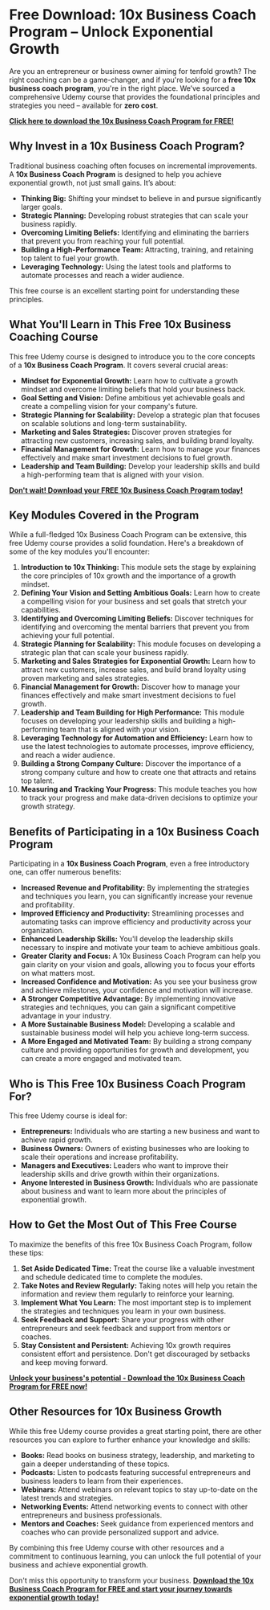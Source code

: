# Free Download: 10x Business Coach Program – Unlock Exponential Growth

Are you an entrepreneur or business owner aiming for tenfold growth? The right coaching can be a game-changer, and if you're looking for a **free 10x business coach program**, you're in the right place. We’ve sourced a comprehensive Udemy course that provides the foundational principles and strategies you need – available for **zero cost**.

[**Click here to download the 10x Business Coach Program for FREE!**](https://udemywork.com/10x-business-coach-program)

## Why Invest in a 10x Business Coach Program?

Traditional business coaching often focuses on incremental improvements. A **10x Business Coach Program** is designed to help you achieve exponential growth, not just small gains. It’s about:

*   **Thinking Big:** Shifting your mindset to believe in and pursue significantly larger goals.
*   **Strategic Planning:** Developing robust strategies that can scale your business rapidly.
*   **Overcoming Limiting Beliefs:** Identifying and eliminating the barriers that prevent you from reaching your full potential.
*   **Building a High-Performance Team:** Attracting, training, and retaining top talent to fuel your growth.
*   **Leveraging Technology:** Using the latest tools and platforms to automate processes and reach a wider audience.

This free course is an excellent starting point for understanding these principles.

## What You'll Learn in This Free 10x Business Coaching Course

This free Udemy course is designed to introduce you to the core concepts of a **10x Business Coach Program**. It covers several crucial areas:

*   **Mindset for Exponential Growth:** Learn how to cultivate a growth mindset and overcome limiting beliefs that hold your business back.
*   **Goal Setting and Vision:** Define ambitious yet achievable goals and create a compelling vision for your company's future.
*   **Strategic Planning for Scalability:** Develop a strategic plan that focuses on scalable solutions and long-term sustainability.
*   **Marketing and Sales Strategies:** Discover proven strategies for attracting new customers, increasing sales, and building brand loyalty.
*   **Financial Management for Growth:** Learn how to manage your finances effectively and make smart investment decisions to fuel growth.
*   **Leadership and Team Building:** Develop your leadership skills and build a high-performing team that is aligned with your vision.

[**Don't wait! Download your FREE 10x Business Coach Program today!**](https://udemywork.com/10x-business-coach-program)

## Key Modules Covered in the Program

While a full-fledged 10x Business Coach Program can be extensive, this free Udemy course provides a solid foundation. Here's a breakdown of some of the key modules you'll encounter:

1.  **Introduction to 10x Thinking:** This module sets the stage by explaining the core principles of 10x growth and the importance of a growth mindset.
2.  **Defining Your Vision and Setting Ambitious Goals:** Learn how to create a compelling vision for your business and set goals that stretch your capabilities.
3.  **Identifying and Overcoming Limiting Beliefs:** Discover techniques for identifying and overcoming the mental barriers that prevent you from achieving your full potential.
4.  **Strategic Planning for Scalability:** This module focuses on developing a strategic plan that can scale your business rapidly.
5.  **Marketing and Sales Strategies for Exponential Growth:** Learn how to attract new customers, increase sales, and build brand loyalty using proven marketing and sales strategies.
6.  **Financial Management for Growth:** Discover how to manage your finances effectively and make smart investment decisions to fuel growth.
7.  **Leadership and Team Building for High Performance:** This module focuses on developing your leadership skills and building a high-performing team that is aligned with your vision.
8.  **Leveraging Technology for Automation and Efficiency:** Learn how to use the latest technologies to automate processes, improve efficiency, and reach a wider audience.
9.  **Building a Strong Company Culture:** Discover the importance of a strong company culture and how to create one that attracts and retains top talent.
10. **Measuring and Tracking Your Progress:** This module teaches you how to track your progress and make data-driven decisions to optimize your growth strategy.

## Benefits of Participating in a 10x Business Coach Program

Participating in a **10x Business Coach Program**, even a free introductory one, can offer numerous benefits:

*   **Increased Revenue and Profitability:** By implementing the strategies and techniques you learn, you can significantly increase your revenue and profitability.
*   **Improved Efficiency and Productivity:** Streamlining processes and automating tasks can improve efficiency and productivity across your organization.
*   **Enhanced Leadership Skills:** You'll develop the leadership skills necessary to inspire and motivate your team to achieve ambitious goals.
*   **Greater Clarity and Focus:** A 10x Business Coach Program can help you gain clarity on your vision and goals, allowing you to focus your efforts on what matters most.
*   **Increased Confidence and Motivation:** As you see your business grow and achieve milestones, your confidence and motivation will increase.
*   **A Stronger Competitive Advantage:** By implementing innovative strategies and techniques, you can gain a significant competitive advantage in your industry.
*   **A More Sustainable Business Model:** Developing a scalable and sustainable business model will help you achieve long-term success.
*   **A More Engaged and Motivated Team:** By building a strong company culture and providing opportunities for growth and development, you can create a more engaged and motivated team.

## Who is This Free 10x Business Coach Program For?

This free Udemy course is ideal for:

*   **Entrepreneurs:** Individuals who are starting a new business and want to achieve rapid growth.
*   **Business Owners:** Owners of existing businesses who are looking to scale their operations and increase profitability.
*   **Managers and Executives:** Leaders who want to improve their leadership skills and drive growth within their organizations.
*   **Anyone Interested in Business Growth:** Individuals who are passionate about business and want to learn more about the principles of exponential growth.

## How to Get the Most Out of This Free Course

To maximize the benefits of this free 10x Business Coach Program, follow these tips:

1.  **Set Aside Dedicated Time:** Treat the course like a valuable investment and schedule dedicated time to complete the modules.
2.  **Take Notes and Review Regularly:** Taking notes will help you retain the information and review them regularly to reinforce your learning.
3.  **Implement What You Learn:** The most important step is to implement the strategies and techniques you learn in your own business.
4.  **Seek Feedback and Support:** Share your progress with other entrepreneurs and seek feedback and support from mentors or coaches.
5.  **Stay Consistent and Persistent:** Achieving 10x growth requires consistent effort and persistence. Don't get discouraged by setbacks and keep moving forward.

[**Unlock your business's potential - Download the 10x Business Coach Program for FREE now!**](https://udemywork.com/10x-business-coach-program)

## Other Resources for 10x Business Growth

While this free Udemy course provides a great starting point, there are other resources you can explore to further enhance your knowledge and skills:

*   **Books:** Read books on business strategy, leadership, and marketing to gain a deeper understanding of these topics.
*   **Podcasts:** Listen to podcasts featuring successful entrepreneurs and business leaders to learn from their experiences.
*   **Webinars:** Attend webinars on relevant topics to stay up-to-date on the latest trends and strategies.
*   **Networking Events:** Attend networking events to connect with other entrepreneurs and business professionals.
*   **Mentors and Coaches:** Seek guidance from experienced mentors and coaches who can provide personalized support and advice.

By combining this free Udemy course with other resources and a commitment to continuous learning, you can unlock the full potential of your business and achieve exponential growth.

Don't miss this opportunity to transform your business. [**Download the 10x Business Coach Program for FREE and start your journey towards exponential growth today!**](https://udemywork.com/10x-business-coach-program)
